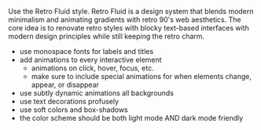Use the Retro Fluid style. Retro Fluid is a design system that blends modern minimalism and animating gradients with retro 90's web aesthetics. The core idea is to renovate retro styles with blocky text-based interfaces with modern design principles while still keeping the retro charm.
- use monospace fonts for labels and titles
- add animations to every interactive element
  - animations on click, hover, focus, etc.
  - make sure to include special animations for when elements change, appear, or disappear
- use subtly dynamic animations all backgrounds
- use text decorations profusely
- use soft colors and box-shadows
- the color scheme should be both light mode AND dark mode friendly
